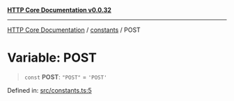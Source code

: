 [**HTTP Core Documentation v0.0.32**](../../README.md)

***

[HTTP Core Documentation](../../modules.md) / [constants](../README.md) / POST

# Variable: POST

> `const` **POST**: `"POST"` = `'POST'`

Defined in: [src/constants.ts:5](https://github.com/stonemjs/http-core/blob/680e946aeb5100b42b4836417719aba730586478/src/constants.ts#L5)
